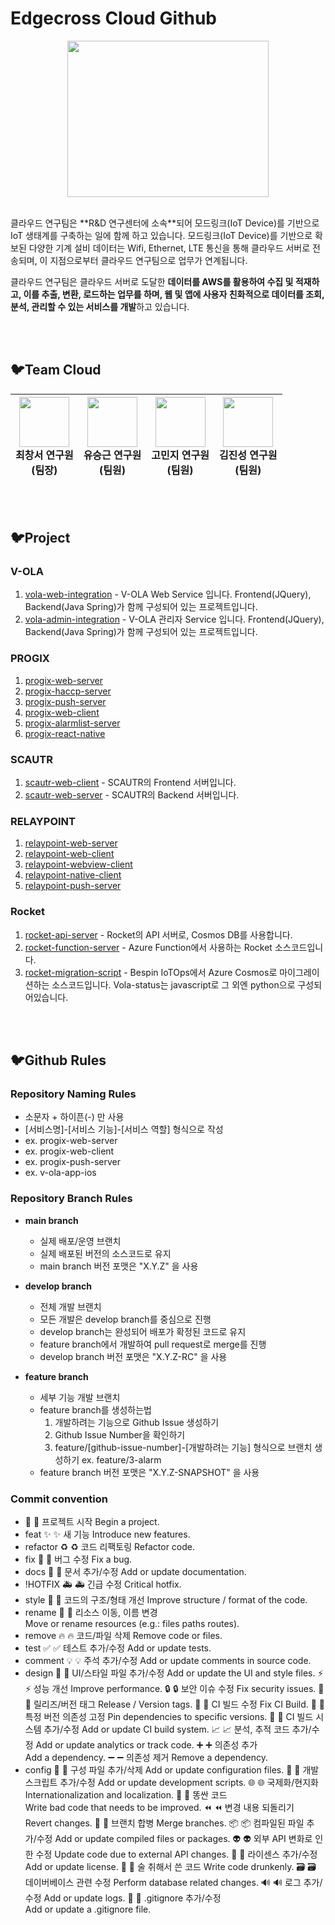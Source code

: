 # Edgecross Cloud Github
<p align="center">
  <img src="https://github.com/edgecross-cloud/.github/assets/96868951/1d192c4d-ad92-4454-bc79-dcc37660cf0e" width="80%" height="250px" />
</p>
<br>
클라우드 연구팀은 **R&D 연구센터에 소속**되어  모드링크(IoT Device)를 기반으로 IoT 생태계를 구축하는 일에 함께 하고 있습니다. 모드링크(IoT Device)를 기반으로 확보된 다양한 기계 설비 데이터는 Wifi, Ethernet, LTE 통신을 통해 클라우드 서버로 전송되며, 이 지점으로부터 클라우드 연구팀으로 업무가 연계됩니다.

클라우드 연구팀은 클라우드 서버로 도달한 **데이터를 AWS를 활용하여 수집 및 적재하고, 이를 추출, 변환, 로드하는 업무를 하며, 웹 및 앱에 사용자 친화적으로 데이터를 조회, 분석, 관리할 수 있는 서비스를 개발**하고 있습니다.

<br></br>
## 🐦Team Cloud 
| <img src="https://github.com/edgecross-cloud/.github/assets/96868951/be26cd16-d3b7-430b-9826-39fa50ea9e94" width="80" height="80" />  <br> 최창서 연구원 <br> (팀장) | <img src="https://github.com/edgecross-cloud/.github/assets/96868951/40df59aa-9943-49a7-bc4e-5853265971f8" width="80" height="80" /> <br> 유승근 연구원 <br> (팀원) | <img src="https://github.com/edgecross-cloud/.github/assets/96868951/18cc7ef1-77e8-43fe-b544-05c9035a5654" width="80" height="80" /> <br> 고민지 연구원 <br> (팀원) | <img src="https://github.com/edgecross-cloud/.github/assets/96868951/2020e122-58df-4b1c-8371-13f5e986d54c" width="80" height="80" /> <br> 김진성 연구원 <br> (팀원) |
|:---:|:---:|:---:|:---:|

<br></br>
## 🐦Project

### V-OLA
1. [vola-web-integration](https://github.com/edgecross-cloud/vola-web-integration) - V-OLA Web Service 입니다. Frontend(JQuery), Backend(Java Spring)가 함께 구성되어 있는 프로젝트입니다.
2. [vola-admin-integration](https://github.com/edgecross-cloud/vola-admin-integration) - V-OLA 관리자 Service 입니다. Frontend(JQuery), Backend(Java Spring)가 함께 구성되어 있는 프로젝트입니다.

### PROGIX
1. [progix-web-server](https://github.com/edgecross-cloud/progix-web-server)
2. [progix-haccp-server](https://github.com/edgecross-cloud/progix-haccp-server)
3. [progix-push-server](https://github.com/edgecross-cloud/progix-push-server)
4. [progix-web-client](https://github.com/edgecross-cloud/progix-web-client)
5. [progix-alarmlist-server](https://github.com/edgecross-cloud/progix-alarmlist-server)
6. [progix-react-native](https://github.com/edgecross-cloud/progix-react-native)

### SCAUTR 
1. [scautr-web-client](https://github.com/edgecross-cloud/scautr-web-server) - SCAUTR의 Frontend 서버입니다.
2. [scautr-web-server](https://github.com/edgecross-cloud/scautr-web-client) - SCAUTR의 Backend 서버입니다. 

### RELAYPOINT
1. [relaypoint-web-server](https://github.com/edgecross-cloud/relaypoint-web-server)
2. [relaypoint-web-client](https://github.com/edgecross-cloud/relaypoint-web-client)
3. [relaypoint-webview-client](https://github.com/edgecross-cloud/relaypoint-web-client)
4. [relaypoint-native-client](https://github.com/edgecross-cloud/relaypoint-native-client)
5. [relaypoint-push-server](https://github.com/edgecross-cloud/relaypoint-push-server)

### Rocket
1. [rocket-api-server](https://github.com/edgecross-cloud/rocket-api-server) - Rocket의 API 서버로, Cosmos DB를 사용합니다.
2. [rocket-function-server](https://github.com/edgecross-cloud/rocket-function-server) - Azure Function에서 사용하는 Rocket 소스코드입니다.
3. [rocket-migration-script](https://github.com/edgecross-cloud/rocket-migration-script) - Bespin IoTOps에서 Azure Cosmos로 마이그레이션하는 소스코드입니다. Vola-status는 javascript로 그 외엔 python으로 구성되어있습니다.

<br></br>
## 🐦Github Rules

### Repository Naming Rules
- 소문자 + 하이픈(-) 만 사용
- [서비스명]-[서비스 기능]-[서비스 역할] 형식으로 작성
- ex. progix-web-server
- ex. progix-web-client
- ex. progix-push-server
- ex. v-ola-app-ios

### Repository Branch Rules
- <b>main branch</b>
  - 실제 배포/운영 브랜치
  - 실제 배포된 버전의 소스코드로 유지
  - main branch 버전 포맷은 "X.Y.Z" 을 사용

- <b>develop branch</b>
  - 전체 개발 브랜치 
  - 모든 개발은 develop branch를 중심으로 진행
  - develop branch는 완성되어 배포가 확정된 코드로 유지
  - feature branch에서 개발하여 pull request로 merge를 진행
  - develop branch 버전 포맷은 "X.Y.Z-RC" 을 사용

- <b>feature branch</b>
  - 세부 기능 개발 브랜치
  - feature branch를 생성하는법
    1. 개발하려는 기능으로 Github Issue 생성하기 
    2. Github Issue Number을 확인하기
    3. feature/[github-issue-number]-[개발하려는 기능] 형식으로 브랜치 생성하기 ex. feature/3-alarm
  - feature branch 버전 포맷은 "X.Y.Z-SNAPSHOT" 을 사용


### Commit convention
- 	🎉	:tada:	프로젝트 시작	Begin a project.
- feat	✨	:sparkles:	새 기능	Introduce new features.
- refactor	♻️	:recycle:	코드 리팩토링	Refactor code.
- fix	🐛	:bug:	버그 수정	Fix a bug.
- docs	📝	:memo:	문서 추가/수정	Add or update documentation.
- !HOTFIX	🚑	:ambulance:	긴급 수정	Critical hotfix.
- style	🎨	:art:	코드의 구조/형태 개선	Improve structure / format of the code.
- rename	🚚	:truck:	리소스 이동, 이름 변경	Move or rename resources (e.g.: files paths routes).
- remove	🔥	:fire:	코드/파일 삭제	Remove code or files.
- test	✅	:white_check_mark:	테스트 추가/수정	Add or update tests.
- comment	💡	:bulb:	주석 추가/수정	Add or update comments in source code.
- design	💄	:lipstick:	UI/스타일 파일 추가/수정	Add or update the UI and style files.
		⚡️	:zap:	성능 개선	Improve performance.
		🔒	:lock:	보안 이슈 수정	Fix security issues.
		🔖	:bookmark:	릴리즈/버전 태그	Release / Version tags.
		💚	:green_heart:	CI 빌드 수정	Fix CI Build.
		📌	:pushpin:	특정 버전 의존성 고정	Pin dependencies to specific versions.
		👷	:construction_worker:	CI 빌드 시스템 추가/수정	Add or update CI build system.
		📈	:chart_with_upwards_trend:	분석, 추적 코드 추가/수정	Add or update analytics or track code.
		➕	:heavy_plus_sign:	의존성 추가	Add a dependency.
		➖	:heavy_minus_sign:	의존성 제거	Remove a dependency.
- config	🔧	:wrench:	구성 파일 추가/삭제	Add or update configuration files.
		🔨	:hammer:	개발 스크립트 추가/수정	Add or update development scripts.
		🌐	:globe_with_meridians:	국제화/현지화	Internationalization and localization.
		💩	:poop:	똥싼 코드	Write bad code that needs to be improved.
		⏪	:rewind:	변경 내용 되돌리기	Revert changes.
		🔀	:twisted_rightwards_arrows:	브랜치 합병	Merge branches.
		📦	:package:	컴파일된 파일 추가/수정	Add or update compiled files or packages.
		👽	:alien:	외부 API 변화로 인한 수정	Update code due to external API changes.
		📄	:page_facing_up:	라이센스 추가/수정	Add or update license.
		🍻	:beers:	술 취해서 쓴 코드	Write code drunkenly.
		🗃	:card_file_box:	데이버베이스 관련 수정	Perform database related changes.
		🔊	:loud_sound:	로그 추가/수정	Add or update logs.
		🙈	:see_no_evil:	.gitignore 추가/수정	Add or update a .gitignore file.
